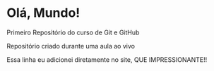 # Olá, Mundo!
 Primeiro Repositório do curso de Git e GitHub

Repositório criado durante uma aula ao vivo

Essa linha eu adicionei diretamente no site, QUE IMPRESSIONANTE!!
